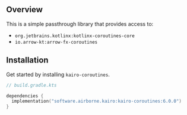## Overview

This is a simple passthrough library that provides access to:

- `org.jetbrains.kotlinx:kotlinx-coroutines-core`
- `io.arrow-kt:arrow-fx-coroutines`

## Installation

Get started by installing `kairo-coroutines`.

```kotlin
// build.gradle.kts

dependencies {
  implementation("software.airborne.kairo:kairo-coroutines:6.0.0")
}
```
